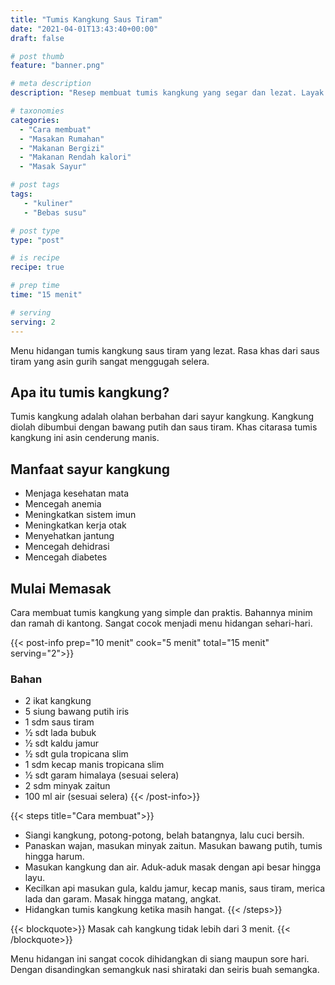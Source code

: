 ```yaml
---
title: "Tumis Kangkung Saus Tiram"
date: "2021-04-01T13:43:40+00:00"
draft: false

# post thumb
feature: "banner.png"

# meta description
description: "Resep membuat tumis kangkung yang segar dan lezat. Layak menjadi menu hidangan sehari-hari"

# taxonomies
categories:
  - "Cara membuat"
  - "Masakan Rumahan"
  - "Makanan Bergizi"
  - "Makanan Rendah kalori"
  - "Masak Sayur"

# post tags
tags:
   - "kuliner"
   - "Bebas susu"

# post type
type: "post"

# is recipe
recipe: true

# prep time
time: "15 menit"

# serving
serving: 2
---
```

Menu hidangan tumis kangkung saus tiram yang lezat. Rasa khas dari saus tiram yang asin gurih sangat menggugah selera.

## Apa itu tumis kangkung?

Tumis kangkung adalah olahan berbahan dari sayur kangkung. Kangkung diolah dibumbui dengan bawang putih dan saus tiram. Khas citarasa tumis kangkung ini asin cenderung manis.

## Manfaat sayur kangkung

- Menjaga kesehatan mata
- Mencegah anemia
- Meningkatkan sistem imun
- Meningkatkan kerja otak
- Menyehatkan jantung
- Mencegah dehidrasi
- Mencegah diabetes

## Mulai Memasak
Cara membuat tumis kangkung yang simple dan praktis. Bahannya minim dan ramah di kantong. Sangat cocok menjadi menu hidangan sehari-hari.

{{< post-info prep="10 menit" cook="5 menit" total="15 menit" serving="2">}}

### Bahan

- 2 ikat kangkung
- 5 siung bawang putih iris
- 1 sdm saus tiram
- 1⁄2 sdt lada bubuk
- 1⁄2 sdt kaldu jamur
- 1⁄2 sdt gula tropicana slim
- 1 sdm kecap manis tropicana slim
- 1⁄2 sdt garam himalaya (sesuai selera)
- 2 sdm minyak zaitun
- 100 ml air (sesuai selera)
{{< /post-info>}}

{{< steps title="Cara membuat">}}
- Siangi kangkung, potong-potong, belah batangnya, lalu cuci bersih.
- Panaskan wajan, masukan minyak zaitun. Masukan bawang putih, tumis hingga harum.
- Masukan kangkung dan air. Aduk-aduk masak dengan api besar hingga layu.
- Kecilkan api masukan gula, kaldu jamur, kecap manis, saus tiram, merica lada dan garam. Masak hingga matang, angkat.
- Hidangkan tumis kangkung ketika masih hangat.
{{< /steps>}}

{{< blockquote>}}
Masak cah kangkung tidak lebih dari 3 menit.
{{< /blockquote>}}

Menu hidangan ini sangat cocok dihidangkan di siang maupun sore hari. Dengan disandingkan semangkuk nasi shirataki dan seiris buah semangka.